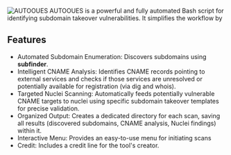 ![AUTOOUES](https://github.com/user-attachments/assets/3cb7e0fe-4ded-4880-9adf-d6e09eae4c67)
AUTOOUES is a powerful and fully automated Bash script for identifying subdomain takeover vulnerabilities. It simplifies the workflow by
## Features
- Automated Subdomain Enumeration: Discovers subdomains using **subfinder**.
- Intelligent CNAME Analysis: Identifies CNAME records pointing to external services and checks if those services are unresolved or potentially available for registration (via dig and whois).
- Targeted Nuclei Scanning: Automatically feeds potentially vulnerable CNAME targets to nuclei using specific subdomain takeover templates for precise validation.
- Organized Output: Creates a dedicated directory for each scan, saving all results (discovered subdomains, CNAME analysis, Nuclei findings) within it.
- Interactive Menu: Provides an easy-to-use menu for initiating scans
- Credit: Includes a credit line for the tool's creator.
